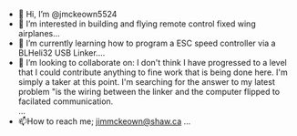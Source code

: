 - 👋 Hi, I’m @jmckeown5524
- 👀 I’m interested in building and flying remote control fixed wing airplanes...
- 🌱 I’m currently learning how to program a ESC speed controller via a BLHeli32 USB Linker....
- 💞️ I’m looking to collaborate on: I don't think I have progressed to a level that I could contribute anything to fine work that is being done here.  I'm simply a taker at this point. I'm searching for the answer to my latest problem "is the wiring between the linker and the computer flipped to facilated communication.  
...
- 📫How to reach me; jimmckeown@shaw.ca ...

<!---
jmckeown5524/jmckeown5524 is a ✨ special ✨ repository because its `README.md` (this file) appears on your GitHub profile.
You can click the Preview link to take a look at your changes.
--->
